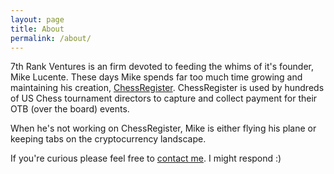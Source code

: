 ```yaml
---
layout: page
title: About
permalink: /about/
---
```


7th Rank Ventures is an firm devoted to feeding the whims of it's founder, Mike Lucente.
These days Mike spends far too much time growing and maintaining his creation, <a href="https://www.chessregister.com" target="_blank">ChessRegister</a>.
ChessRegister is used by hundreds of US Chess tournament directors to capture and collect payment
for their OTB (over the board) events.

When he's not working on ChessRegister, Mike is either flying his plane or keeping tabs on the
cryptocurrency landscape.

If you're curious please feel free to <a href="mailto:ml@7thRank.com">contact me</a>. I might respond :)

